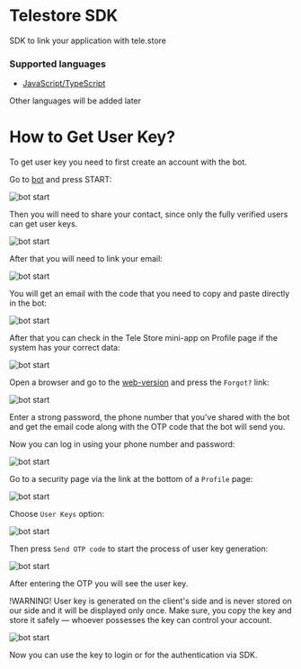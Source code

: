 # Telestore SDK

SDK to link your application with tele.store

### Supported languages

- [JavaScript/TypeScript](./JavaScript/README.md)

Other languages will be added later

# How to Get User Key?

To get user key you need to first create an account with the bot.

Go to [bot](https://t.me/@TeleStoreChatBot) and press START:

![bot start](https://github.com/telestore-rep/SDK/blob/main/resources/images/bot_start.webp?raw=true)

Then you will need to share your contact, since only the fully verified users can get user keys.

![bot start](https://github.com/telestore-rep/SDK/blob/main/resources/images/bot_after_start.webp?raw=true)

After that you will need to link your email:

![bot start](https://github.com/telestore-rep/SDK/blob/main/resources/images/bot_link_mail.webp?raw=true)

You will get an email with the code that you need to copy and paste directly in the bot:

![bot start](https://github.com/telestore-rep/SDK/blob/main/resources/images/email_code_confirm.webp?raw=true)

After that you can check in the Tele Store mini-app on Profile page if the system has your correct data:

![bot start](https://github.com/telestore-rep/SDK/blob/main/resources/images/bot_profile.webp?raw=true)

Open a browser and go to the [web-version](https://dev.tele.store:8081) and press the `Forgot?` link:

![bot start](https://github.com/telestore-rep/SDK/blob/main/resources/images/forgot.webp?raw=true)

Enter a strong password, the phone number that you've shared with the bot and get the email code along with the OTP code that the bot will send you. 

Now you can log in using your phone number and password:

![bot start](https://github.com/telestore-rep/SDK/blob/main/resources/images/login.webp?raw=true)

Go to a security page via the link at the bottom of a `Profile` page:

![bot start](https://github.com/telestore-rep/SDK/blob/main/resources/images/profile_security.webp?raw=true)

Choose `User Keys` option:

![bot start](https://github.com/telestore-rep/SDK/blob/main/resources/images/security_page.webp?raw=true)

Then press `Send OTP code` to start the process of user key generation:

![bot start](https://github.com/telestore-rep/SDK/blob/main/resources/images/user_key_gen.webp?raw=true)

After entering the OTP you will see the user key. 

!WARNING!
User key is generated on the client's side and is never stored on our side and it will be displayed only once. Make sure, you copy the key and store it safely — whoever possesses the key can control your account.

![bot start](https://github.com/telestore-rep/SDK/blob/main/resources/images/user_key.webp?raw=true)

Now you can use the key to login or for the authentication via SDK.